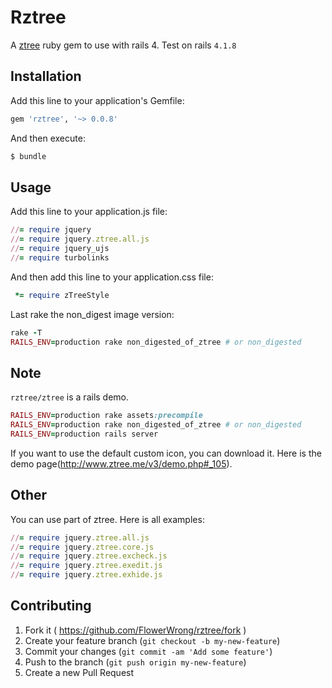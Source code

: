 # Rztree

A [ztree](http://www.ztree.me/v3/main.php#_zTreeInfo) ruby gem to use with rails 4. Test on rails `4.1.8`

## Installation

Add this line to your application's Gemfile:

```ruby
gem 'rztree', '~> 0.0.8'
```

And then execute:

```ruby
$ bundle
```

## Usage

Add this line to your application.js file:

```ruby
//= require jquery
//= require jquery.ztree.all.js
//= require jquery_ujs
//= require turbolinks
```

And then add this line to your application.css file:

```ruby
 *= require zTreeStyle
```

Last rake the non_digest image version:

```ruby
rake -T
RAILS_ENV=production rake non_digested_of_ztree # or non_digested
```

## Note

`rztree/ztree` is a rails demo.

```ruby
RAILS_ENV=production rake assets:precompile
RAILS_ENV=production rake non_digested_of_ztree # or non_digested
RAILS_ENV=production rails server
```

If you want to use the default custom icon, you can download it.
Here is the demo page(http://www.ztree.me/v3/demo.php#_105).

## Other

You can use part of ztree. Here is all examples:

```ruby
//= require jquery.ztree.all.js
//= require jquery.ztree.core.js
//= require jquery.ztree.excheck.js
//= require jquery.ztree.exedit.js
//= require jquery.ztree.exhide.js
```

## Contributing

1. Fork it ( https://github.com/FlowerWrong/rztree/fork )
2. Create your feature branch (`git checkout -b my-new-feature`)
3. Commit your changes (`git commit -am 'Add some feature'`)
4. Push to the branch (`git push origin my-new-feature`)
5. Create a new Pull Request
